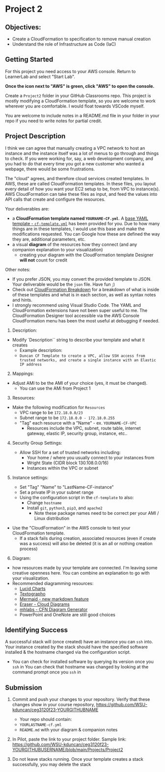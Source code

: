 # Project 2

## Objectives:

- Create a CloudFormation to specification to remove manual creation
- Understand the role of Infrastructure as Code (IaC)

## Getting Started

For this project you need access to your AWS console. Return to LearnerLab and select "Start Lab".

**Once the icon next to "AWS" is green, click "AWS" to open the console.**

Create a `Project2` folder in your GitHub Classrooms repo. This project is mostly modifying a CloudFormation template, so you are welcome to work wherever you are comfortable. I would float towards VSCode myself.

You are welcome to include notes in a README.md file in your folder in your repo if you need to write notes for partial credit.

## Project Description

I think we can agree that manually creating a VPC network to host an instance and the instance itself was a lot of menus to go through and things to check. If you were working for, say, a web development company, and you had to do that every time you got a new customer who wanted a webpage, there would be some frustrations. 

The "cloud" agrees, and therefore cloud services created templates. In AWS, these are called CloudFormation templates. In these files, you layout every detail of how you want your EC2 setup to be, from VPC to instance(s). AWS CloudFormation can take these files as input, and feed the values into API calls that create and configure the resources.

Your deliverables are:
- a **CloudFormation template named `YOURNAME-CF.yml`**. A [base YAML template - `cf-template.yml`](cf-template.yml) has been provided for you. Due to how many things are in these templates, I would use this base and make the modifications requested. You can Google how these are defined the way they are, additional parameters, etc.
- a visual **diagram** of the resources how they connect (and any companion explanation to your visualization)
  - creating your diagram with the CloudFormation template Designer **will not** count for credit

Other notes: 
- If you prefer JSON, you may convert the provided template to JSON. Your deliverable would be the `json` file. Have fun ;)
- Check out [CloudFormation Breakdown](../../CourseNotes/AWS-CF-Breakdown.md) for a breakdown of what is inside of these templates and what is in each section, as well as syntax notes and hints.
- I strongly recommend using Visual Studio Code. The YAML and CloudFormation extensions have not been super useful to me. The CloudFormation Designer tool accessible via the AWS Console CloudFormation menu has been the most useful at debugging if needed.

1. Description:

- Modify `Description`` string to describe your template and what it creates
  - Example description:
  - `Duncan CF Template to create a VPC, allow SSH access from trusted networks, and create a single instance with an Elastic IP address`

2. Mappings:

- Adjust AMI to be the AMI of your choice (yes, it must be changed).
  - You can use the AMi from Project 1

3. Resources:

- Make the following modification for `Resources`
  - VPC range to be `172.18.0.0/23`
  - Subnet range to be `172.18.0.0 - 172.18.0.255`
  - "Tag" each resource with a "Name" - ex. `YOURNAME-CF-VPC`
    - Resources include the VPC, subnet, route table, internet gateway, elastic IP, security group, instance, etc..

4. Security Group Settings:

   - Allow SSH for a set of trusted networks including:
     - Your home / where you usually connect to your instances from
     - Wright State (CIDR block 130.108.0.0/16)
     - Instances within the VPC or subnet

5. Instance settings:

   - Set "Tag" "Name" to "LastName-CF-instance"
   - Set a private IP in your subnet range
   - Using the configuration script in the `cf-template` to also:
     - Change `hostname`
     - Install `git`, `python3`, `pip3`, and `apache2`
       - Note these package names need to be correct per your AMI / Linux distribution

- Use the "CloudFormation" in the AWS console to test your CloudFormation template.
  - If a stack fails during creation, associated resources (even if create was a success) will also be deleted (it is an all or nothing creation process)

6. Diagram:
- how resources made by your template are connected.  I'm leaving some creative openness here.  You can combine an explanation to go with your visualization.
- Recommended diagramming resources: 
  - [Lucid Charts](https://www.lucidchart.com/pages/)
  - [Textographo](https://textografo.com/)
  - [Mermaid - new markdown feature](https://github.blog/2022-02-14-include-diagrams-markdown-files-mermaid/)
  - [Eraser - Cloud Diagrams](https://docs.tryeraser.com/docs/cloud-diagrams)
  - [mhlabs - CFN Diagram Generator](https://github.com/mhlabs/cfn-diagram)
  - PowerPoint and OneNote are still good choices

## Identifying Success

A successful stack will (once created) have an instance you can `ssh` into. Your instance created by the stack should have the specified software installed & the hostname changed via the configuration script.

- You can check for installed software by querying its version once you `ssh` in
  You can check that hostname was changed by looking at the command prompt once you `ssh` in

## Submission

1. Commit and push your changes to your repository. Verify that these changes show in your course repository, https://github.com/WSU-kduncan/ceg3120f23-YOURGITHUBNAME

   - Your repo should contain:
   - `YOURLASTNAME-cf.yml`
   - `README.md` with your diagram & companion notes

2. In Pilot, paste the link to your project folder. Sample link: https://github.com/WSU-kduncan/ceg3120f23-YOURGITHUBUSERNAME/blob/main/Projects/Project2

3. Do not leave stacks running. Once your template creates a stack successfully, you may delete the stack

